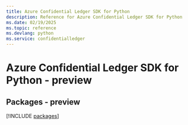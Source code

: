 ```yaml
---
title: Azure Confidential Ledger SDK for Python
description: Reference for Azure Confidential Ledger SDK for Python
ms.date: 02/19/2025
ms.topic: reference
ms.devlang: python
ms.service: confidentialledger
---
```

# Azure Confidential Ledger SDK for Python - preview
## Packages - preview
[!INCLUDE [packages](confidential-ledger-index.md)]